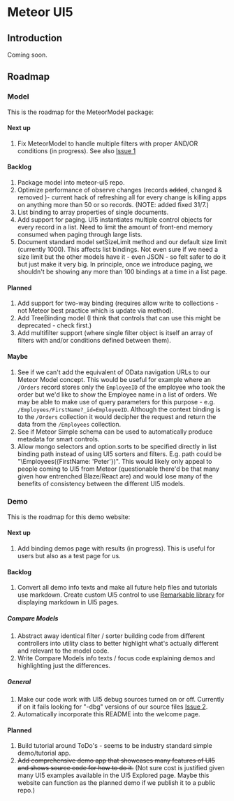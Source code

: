 # Meteor UI5

## Introduction

Coming soon.

## Roadmap

### Model

This is the roadmap for the MeteorModel package:

#### Next up

1. Fix MeteorModel to handle multiple filters with proper AND/OR conditions (in progress). See also [Issue 1](https://github.com/propellerlabsio/meteor-ui5-experimental/issues/1)

#### Backlog

1. Package model into meteor-ui5 repo.
1. Optimize performance of observe changes (records ~~added~~, changed & removed )- current hack of refreshing all for every change is killing apps on anything more than 50 or so records. (NOTE: added fixed 31/7.)
1. List binding to array properties of single documents.
1. Add support for paging.  UI5 instantiates multiple control objects for every record in a list.  Need to limit the amount of front-end memory consumed when paging through large lists.
1. Document standard model setSizeLimit method and our default size limit (currently 1000). This affects list bindings.  Not even sure if we need a size limit but the other models have it - even JSON  - so felt safer to do it but just make it very big.  In principle, once we introduce paging, we shouldn't be showing any more than 100 bindings at a time in a list page.


#### Planned

1. Add support for two-way binding (requires allow write to collections - not Meteor best practice which is update via method).
2. Add TreeBinding model (I think that controls that can use this might be deprecated - check first.)
3. Add multifilter support (where single filter object is itself an array of filters with and/or conditions defined between them).

#### Maybe

1. See if we can't add the equivalent of OData navigation URLs to our Meteor Model concept.  This would be useful for example where an `/Orders` record stores only the `EmployeeID` of the employee who took the order but we'd like to show the Employee name in a list of orders.   We may be able to make use of query parameters for this purpose - e.g. `/Employees/FirstName?_id=EmployeeID`.  Although the context binding is to the `/Orders` collection it would decipher the request and return the data from the `/Employees` collection.
1. See if Meteor Simple schema can be used to automatically produce metadata for smart controls.
1. Allow mongo selectors and option.sorts to be specified directly in list binding path instead of using UI5 sorters and filters.  E.g. path could be "\Employees({FirstName: 'Peter'})".  This would likely only appeal to people coming to UI5 from Meteor (questionable there'd be that many given how entrenched Blaze/React are) and would lose many of the benefits of consistency between the different UI5 models.

### Demo

This is the roadmap for this demo website:

#### Next up

1. Add binding demos page with results (in progress).  This is useful for users but also as a test page for us.

#### Backlog

1. Convert all demo info texts and make all future help files and tutorials use markdown.  Create custom UI5 control to use [Remarkable library](https://github.com/jonschlinkert/remarkable) for displaying markdown in UI5 pages.

##### Compare Models

1. Abstract away identical filter / sorter building code from different controllers into utility class to better highlight what's actually different and relevant to the model code.
1. Write Compare Models info texts / focus code explaining demos and highlighting just the differences.

##### General

1. Make our code work with UI5 debug sources turned on or off.  Currently if on it fails looking for "-dbg" versions of our source files  [Issue 2](https://github.com/propellerlabsio/meteor-ui5-experimental/issues/2).
1. Automatically incorporate this README into the welcome page.

#### Planned

1. Build tutorial around ToDo's - seems to be industry standard simple demo/tutorial app.
1. ~~Add comprehensive demo app that showcases many features of UI5 and shows source code for how to do it.~~ (Not sure cost is justified given many UI5 examples available in the UI5 Explored page.  Maybe this website can function as the planned demo if we publish it to a public repo.)
